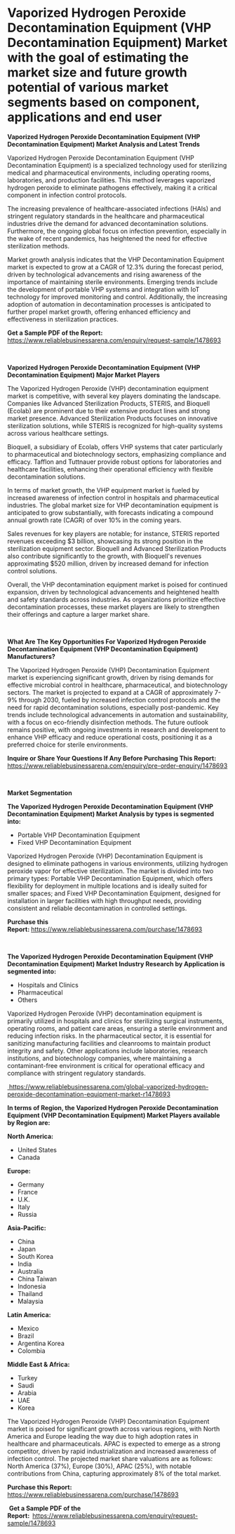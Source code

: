 <p><h1>Vaporized Hydrogen Peroxide Decontamination Equipment (VHP Decontamination Equipment) Market with the goal of estimating the market size and future growth potential of various market segments based on component, applications and end user</h1></p><p><strong>Vaporized Hydrogen Peroxide Decontamination Equipment (VHP Decontamination Equipment) Market Analysis and Latest Trends</strong></p>
<p><p>Vaporized Hydrogen Peroxide Decontamination Equipment (VHP Decontamination Equipment) is a specialized technology used for sterilizing medical and pharmaceutical environments, including operating rooms, laboratories, and production facilities. This method leverages vaporized hydrogen peroxide to eliminate pathogens effectively, making it a critical component in infection control protocols. </p><p>The increasing prevalence of healthcare-associated infections (HAIs) and stringent regulatory standards in the healthcare and pharmaceutical industries drive the demand for advanced decontamination solutions. Furthermore, the ongoing global focus on infection prevention, especially in the wake of recent pandemics, has heightened the need for effective sterilization methods. </p><p>Market growth analysis indicates that the VHP Decontamination Equipment market is expected to grow at a CAGR of 12.3% during the forecast period, driven by technological advancements and rising awareness of the importance of maintaining sterile environments. Emerging trends include the development of portable VHP systems and integration with IoT technology for improved monitoring and control. Additionally, the increasing adoption of automation in decontamination processes is anticipated to further propel market growth, offering enhanced efficiency and effectiveness in sterilization practices.</p></p>
<p><strong>Get a Sample PDF of the Report:&nbsp;</strong> <a href="https://www.reliablebusinessarena.com/enquiry/request-sample/1478693?utm_campaign=2209&utm_medium=2&utm_source=Github&utm_content=ia&utm_term=14042025&utm_id=vaporized-hydrogen-peroxide-decontamination-equipment-vhp-decontamination-equipment">https://www.reliablebusinessarena.com/enquiry/request-sample/1478693</a></p>
<p>&nbsp;</p>
<p><strong>Vaporized Hydrogen Peroxide Decontamination Equipment (VHP Decontamination Equipment) Major Market Players</strong></p>
<p><p>The Vaporized Hydrogen Peroxide (VHP) decontamination equipment market is competitive, with several key players dominating the landscape. Companies like Advanced Sterilization Products, STERIS, and Bioquell (Ecolab) are prominent due to their extensive product lines and strong market presence. Advanced Sterilization Products focuses on innovative sterilization solutions, while STERIS is recognized for high-quality systems across various healthcare settings.</p><p>Bioquell, a subsidiary of Ecolab, offers VHP systems that cater particularly to pharmaceutical and biotechnology sectors, emphasizing compliance and efficacy. Tafflon and Tuttnauer provide robust options for laboratories and healthcare facilities, enhancing their operational efficiency with flexible decontamination solutions.</p><p>In terms of market growth, the VHP equipment market is fueled by increased awareness of infection control in hospitals and pharmaceutical industries. The global market size for VHP decontamination equipment is anticipated to grow substantially, with forecasts indicating a compound annual growth rate (CAGR) of over 10% in the coming years.</p><p>Sales revenues for key players are notable; for instance, STERIS reported revenues exceeding $3 billion, showcasing its strong position in the sterilization equipment sector. Bioquell and Advanced Sterilization Products also contribute significantly to the growth, with Bioquell's revenues approximating $520 million, driven by increased demand for infection control solutions.</p><p>Overall, the VHP decontamination equipment market is poised for continued expansion, driven by technological advancements and heightened health and safety standards across industries. As organizations prioritize effective decontamination processes, these market players are likely to strengthen their offerings and capture a larger market share.</p></p>
<p>&nbsp;</p>
<p><strong>What Are The Key Opportunities For Vaporized Hydrogen Peroxide Decontamination Equipment (VHP Decontamination Equipment) Manufacturers?</strong></p>
<p><p>The Vaporized Hydrogen Peroxide (VHP) Decontamination Equipment market is experiencing significant growth, driven by rising demands for effective microbial control in healthcare, pharmaceutical, and biotechnology sectors. The market is projected to expand at a CAGR of approximately 7-9% through 2030, fueled by increased infection control protocols and the need for rapid decontamination solutions, especially post-pandemic. Key trends include technological advancements in automation and sustainability, with a focus on eco-friendly disinfection methods. The future outlook remains positive, with ongoing investments in research and development to enhance VHP efficacy and reduce operational costs, positioning it as a preferred choice for sterile environments.</p></p>
<p><strong>Inquire or Share Your Questions If Any Before Purchasing This Report:</strong> <a href="https://www.reliablebusinessarena.com/enquiry/pre-order-enquiry/1478693?utm_campaign=2209&utm_medium=2&utm_source=Github&utm_content=ia&utm_term=14042025&utm_id=vaporized-hydrogen-peroxide-decontamination-equipment-vhp-decontamination-equipment">https://www.reliablebusinessarena.com/enquiry/pre-order-enquiry/1478693</a></p>
<p>&nbsp;</p>
<p><strong>Market Segmentation</strong></p>
<p><strong>The Vaporized Hydrogen Peroxide Decontamination Equipment (VHP Decontamination Equipment) Market Analysis by types is segmented into:</strong></p>
<p><ul><li>Portable VHP Decontamination Equipment</li><li>Fixed VHP Decontamination Equipment</li></ul></p>
<p><p>Vaporized Hydrogen Peroxide (VHP) Decontamination Equipment is designed to eliminate pathogens in various environments, utilizing hydrogen peroxide vapor for effective sterilization. The market is divided into two primary types: Portable VHP Decontamination Equipment, which offers flexibility for deployment in multiple locations and is ideally suited for smaller spaces; and Fixed VHP Decontamination Equipment, designed for installation in larger facilities with high throughput needs, providing consistent and reliable decontamination in controlled settings.</p></p>
<p><strong>Purchase this Report:&nbsp;</strong><a href="https://www.reliablebusinessarena.com/purchase/1478693?utm_campaign=2209&utm_medium=2&utm_source=Github&utm_content=ia&utm_term=14042025&utm_id=vaporized-hydrogen-peroxide-decontamination-equipment-vhp-decontamination-equipment">https://www.reliablebusinessarena.com/purchase/1478693</a></p>
<p>&nbsp;</p>
<p><strong>The Vaporized Hydrogen Peroxide Decontamination Equipment (VHP Decontamination Equipment) Market Industry Research by Application is segmented into:</strong></p>
<p><ul><li>Hospitals and Clinics</li><li>Pharmaceutical</li><li>Others</li></ul></p>
<p><p>Vaporized Hydrogen Peroxide (VHP) decontamination equipment is primarily utilized in hospitals and clinics for sterilizing surgical instruments, operating rooms, and patient care areas, ensuring a sterile environment and reducing infection risks. In the pharmaceutical sector, it is essential for sanitizing manufacturing facilities and cleanrooms to maintain product integrity and safety. Other applications include laboratories, research institutions, and biotechnology companies, where maintaining a contaminant-free environment is critical for operational efficacy and compliance with stringent regulatory standards.</p></p>
<p><a href="https://www.reliablebusinessarena.com/global-vaporized-hydrogen-peroxide-decontamination-equipment-market-r1478693?utm_campaign=2209&utm_medium=2&utm_source=Github&utm_content=ia&utm_term=14042025&utm_id=vaporized-hydrogen-peroxide-decontamination-equipment-vhp-decontamination-equipment">&nbsp;https://www.reliablebusinessarena.com/global-vaporized-hydrogen-peroxide-decontamination-equipment-market-r1478693</a></p>
<p><strong>In terms of Region, the Vaporized Hydrogen Peroxide Decontamination Equipment (VHP Decontamination Equipment) Market Players available by Region are:</strong></p>
<p>
    <p> <strong> North America: </strong>
        <ul>
            <li>United States</li>
            <li>Canada</li>
        </ul>
        </p> 
    <p> <strong> Europe: </strong>
        <ul>
            <li>Germany</li>
            <li>France</li>
            <li>U.K.</li>
            <li>Italy</li>
            <li>Russia</li>
        </ul>
        </p> 
    <p> <strong> Asia-Pacific: </strong>
        <ul>
            <li>China</li>
            <li>Japan</li>
            <li>South Korea</li>
            <li>India</li>
            <li>Australia</li>
            <li>China Taiwan</li>
            <li>Indonesia</li>
            <li>Thailand</li>
            <li>Malaysia</li>
        </ul>
        </p> 
    <p> <strong> Latin America: </strong>
        <ul>
            <li>Mexico</li>
            <li>Brazil</li>
            <li>Argentina Korea</li>
            <li>Colombia</li>
        </ul>
        </p> 
    <p> <strong> Middle East & Africa: </strong>
        <ul>
            <li>Turkey</li>
            <li>Saudi</li>
            <li>Arabia</li>
            <li>UAE</li>
            <li>Korea</li>
        </ul>
    </p>
    </p>
<p><p>The Vaporized Hydrogen Peroxide (VHP) Decontamination Equipment market is poised for significant growth across various regions, with North America and Europe leading the way due to high adoption rates in healthcare and pharmaceuticals. APAC is expected to emerge as a strong competitor, driven by rapid industrialization and increased awareness of infection control. The projected market share valuations are as follows: North America (37%), Europe (30%), APAC (25%), with notable contributions from China, capturing approximately 8% of the total market.</p></p>
<p><strong>Purchase this Report: </strong><a href="https://www.reliablebusinessarena.com/purchase/1478693?utm_campaign=2209&utm_medium=2&utm_source=Github&utm_content=ia&utm_term=14042025&utm_id=vaporized-hydrogen-peroxide-decontamination-equipment-vhp-decontamination-equipment">https://www.reliablebusinessarena.com/purchase/1478693</a></p>
<p>&nbsp;<strong>Get a Sample PDF of the Report:&nbsp;&nbsp;</strong><a href="https://www.reliablebusinessarena.com/enquiry/request-sample/1478693?utm_campaign=2209&utm_medium=2&utm_source=Github&utm_content=ia&utm_term=14042025&utm_id=vaporized-hydrogen-peroxide-decontamination-equipment-vhp-decontamination-equipment">https://www.reliablebusinessarena.com/enquiry/request-sample/1478693</a></p>
<p><strong></strong></p>
<p><p></p><p></p><p></p></p>